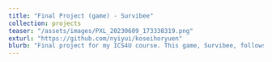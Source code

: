 ```yaml
---
title: "Final Project (game) - Survibee"
collection: projects
teaser: "/assets/images/PXL_20230609_173338319.png"
exturl: "https://github.com/nyiyui/koseihoryuen"
blurb: "Final project for my ICS4U course. This game, Survibee, follows the path of a bee that learns about how humans are hurting everyone by e.g. using pesticides."
---
```

